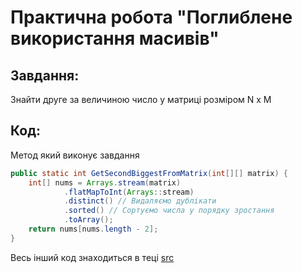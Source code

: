 # Практична робота "Поглиблене використання масивів"

## Завдання: 
Знайти друге за величиною число у матриці розміром N x M 

## Код: 
Метод який виконує завдання
````java
public static int GetSecondBiggestFromMatrix(int[][] matrix) {
    int[] nums = Arrays.stream(matrix)
            .flatMapToInt(Arrays::stream)
            .distinct() // Видаляємо дублікати
            .sorted() // Сортуємо числа у порядку зростання
            .toArray();
    return nums[nums.length - 2];
}
````

Весь інший код знаходиться в теці [src](/src/)
